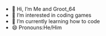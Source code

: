 - 👋 Hi, I’m Me and Groot_64
- 👀 I’m interested in coding games
- 🌱 I’m currently learning how to code
- 😄 Pronouns:He/Him

<!---
Me-and-Groot64/Me-and-Groot64 is a ✨ special ✨ repository because its `README.md` (this file) appears on your GitHub profile.
You can click the Preview link to take a look at your changes.
--->
